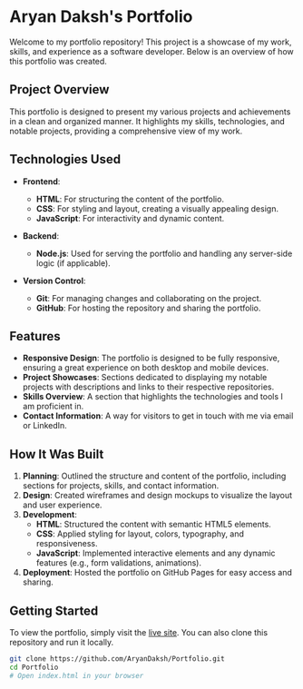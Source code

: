 # Aryan Daksh's Portfolio

Welcome to my portfolio repository! This project is a showcase of my work, skills, and experience as a software developer. Below is an overview of how this portfolio was created.

## Project Overview

This portfolio is designed to present my various projects and achievements in a clean and organized manner. It highlights my skills, technologies, and notable projects, providing a comprehensive view of my work.

## Technologies Used

- **Frontend**: 
  - **HTML**: For structuring the content of the portfolio.
  - **CSS**: For styling and layout, creating a visually appealing design.
  - **JavaScript**: For interactivity and dynamic content.

- **Backend**:
  - **Node.js**: Used for serving the portfolio and handling any server-side logic (if applicable).

- **Version Control**:
  - **Git**: For managing changes and collaborating on the project.
  - **GitHub**: For hosting the repository and sharing the portfolio.

## Features

- **Responsive Design**: The portfolio is designed to be fully responsive, ensuring a great experience on both desktop and mobile devices.
- **Project Showcases**: Sections dedicated to displaying my notable projects with descriptions and links to their respective repositories.
- **Skills Overview**: A section that highlights the technologies and tools I am proficient in.
- **Contact Information**: A way for visitors to get in touch with me via email or LinkedIn.

## How It Was Built

1. **Planning**: Outlined the structure and content of the portfolio, including sections for projects, skills, and contact information.
2. **Design**: Created wireframes and design mockups to visualize the layout and user experience.
3. **Development**:
   - **HTML**: Structured the content with semantic HTML5 elements.
   - **CSS**: Applied styling for layout, colors, typography, and responsiveness.
   - **JavaScript**: Implemented interactive elements and any dynamic features (e.g., form validations, animations).
4. **Deployment**: Hosted the portfolio on GitHub Pages for easy access and sharing.

## Getting Started

To view the portfolio, simply visit the [live site](https://aryandaksh.github.io/Portfolio). You can also clone this repository and run it locally.

```bash
git clone https://github.com/AryanDaksh/Portfolio.git
cd Portfolio
# Open index.html in your browser
